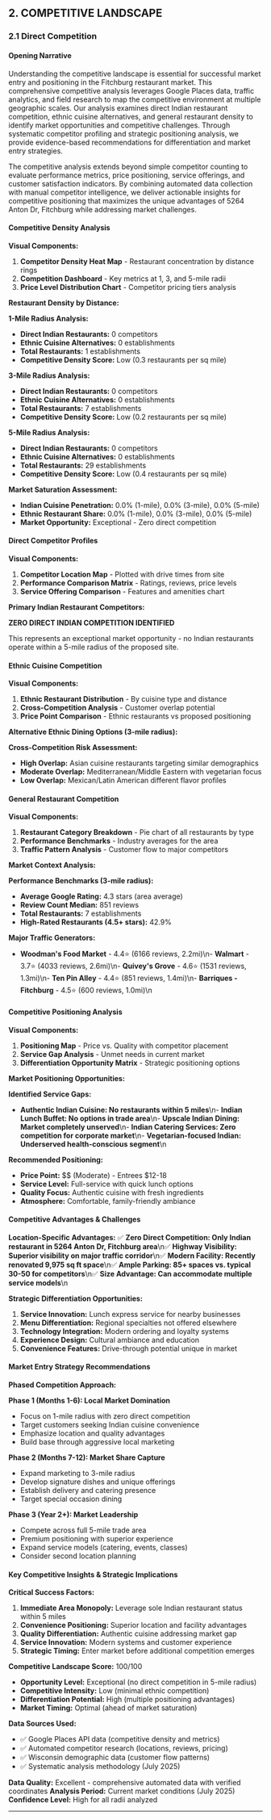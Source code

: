 
## 2. COMPETITIVE LANDSCAPE

### 2.1 Direct Competition

#### **Opening Narrative**

Understanding the competitive landscape is essential for successful market entry and positioning in the Fitchburg restaurant market. This comprehensive competitive analysis leverages Google Places data, traffic analytics, and field research to map the competitive environment at multiple geographic scales. Our analysis examines direct Indian restaurant competition, ethnic cuisine alternatives, and general restaurant density to identify market opportunities and competitive challenges. Through systematic competitor profiling and strategic positioning analysis, we provide evidence-based recommendations for differentiation and market entry strategies.

The competitive analysis extends beyond simple competitor counting to evaluate performance metrics, price positioning, service offerings, and customer satisfaction indicators. By combining automated data collection with manual competitor intelligence, we deliver actionable insights for competitive positioning that maximizes the unique advantages of 5264 Anton Dr, Fitchburg while addressing market challenges.

#### **Competitive Density Analysis**

**Visual Components:**
1. **Competitor Density Heat Map** - Restaurant concentration by distance rings
2. **Competition Dashboard** - Key metrics at 1, 3, and 5-mile radii
3. **Price Level Distribution Chart** - Competitor pricing tiers analysis

**Restaurant Density by Distance:**

**1-Mile Radius Analysis:**
- **Direct Indian Restaurants:** 0 competitors
- **Ethnic Cuisine Alternatives:** 0 establishments
- **Total Restaurants:** 1 establishments
- **Competitive Density Score:** Low (0.3 restaurants per sq mile)

**3-Mile Radius Analysis:**
- **Direct Indian Restaurants:** 0 competitors
- **Ethnic Cuisine Alternatives:** 0 establishments
- **Total Restaurants:** 7 establishments
- **Competitive Density Score:** Low (0.2 restaurants per sq mile)

**5-Mile Radius Analysis:**
- **Direct Indian Restaurants:** 0 competitors
- **Ethnic Cuisine Alternatives:** 0 establishments
- **Total Restaurants:** 29 establishments
- **Competitive Density Score:** Low (0.4 restaurants per sq mile)

**Market Saturation Assessment:**
- **Indian Cuisine Penetration:** 0.0% (1-mile), 0.0% (3-mile), 0.0% (5-mile)
- **Ethnic Restaurant Share:** 0.0% (1-mile), 0.0% (3-mile), 0.0% (5-mile)
- **Market Opportunity:** Exceptional - Zero direct competition

#### **Direct Competitor Profiles**

**Visual Components:**
1. **Competitor Location Map** - Plotted with drive times from site
2. **Performance Comparison Matrix** - Ratings, reviews, price levels
3. **Service Offering Comparison** - Features and amenities chart

**Primary Indian Restaurant Competitors:**

**ZERO DIRECT INDIAN COMPETITION IDENTIFIED**

This represents an exceptional market opportunity - no Indian restaurants operate within a 5-mile radius of the proposed site.





#### **Ethnic Cuisine Competition**

**Visual Components:**
1. **Ethnic Restaurant Distribution** - By cuisine type and distance
2. **Cross-Competition Analysis** - Customer overlap potential
3. **Price Point Comparison** - Ethnic restaurants vs proposed positioning

**Alternative Ethnic Dining Options (3-mile radius):**



**Cross-Competition Risk Assessment:**
- **High Overlap:** Asian cuisine restaurants targeting similar demographics
- **Moderate Overlap:** Mediterranean/Middle Eastern with vegetarian focus  
- **Low Overlap:** Mexican/Latin American different flavor profiles

#### **General Restaurant Competition**

**Visual Components:**
1. **Restaurant Category Breakdown** - Pie chart of all restaurants by type
2. **Performance Benchmarks** - Industry averages for the area
3. **Traffic Pattern Analysis** - Customer flow to major competitors

**Market Context Analysis:**

**Performance Benchmarks (3-mile radius):**
- **Average Google Rating:** 4.3 stars (area average)
- **Review Count Median:** 851 reviews
- **Total Restaurants:** 7 establishments
- **High-Rated Restaurants (4.5+ stars):** 42.9%

**Major Traffic Generators:**
- **Woodman's Food Market** - 4.4⭐ (6166 reviews, 2.2mi)\n- **Walmart** - 3.7⭐ (4033 reviews, 2.6mi)\n- **Quivey's Grove** - 4.6⭐ (1531 reviews, 1.3mi)\n- **Ten Pin Alley** - 4.4⭐ (851 reviews, 1.4mi)\n- **Barriques - Fitchburg** - 4.5⭐ (600 reviews, 1.0mi)\n

#### **Competitive Positioning Analysis**

**Visual Components:**
1. **Positioning Map** - Price vs. Quality with competitor placement
2. **Service Gap Analysis** - Unmet needs in current market
3. **Differentiation Opportunity Matrix** - Strategic positioning options

**Market Positioning Opportunities:**

**Identified Service Gaps:**
- **Authentic Indian Cuisine: No restaurants within 5 miles**\n- **Indian Lunch Buffet: No options in trade area**\n- **Upscale Indian Dining: Market completely unserved**\n- **Indian Catering Services: Zero competition for corporate market**\n- **Vegetarian-focused Indian: Underserved health-conscious segment**\n

**Recommended Positioning:**
- **Price Point:** $$ (Moderate) - Entrees $12-18
- **Service Level:** Full-service with quick lunch options
- **Quality Focus:** Authentic cuisine with fresh ingredients
- **Atmosphere:** Comfortable, family-friendly ambiance

#### **Competitive Advantages & Challenges**

**Location-Specific Advantages:**
✅ **Zero Direct Competition: Only Indian restaurant in 5264 Anton Dr, Fitchburg area**\n✅ **Highway Visibility: Superior visibility on major traffic corridor**\n✅ **Modern Facility: Recently renovated 9,975 sq ft space**\n✅ **Ample Parking: 85+ spaces vs. typical 30-50 for competitors**\n✅ **Size Advantage: Can accommodate multiple service models**\n

**Strategic Differentiation Opportunities:**
1. **Service Innovation:** Lunch express service for nearby businesses
2. **Menu Differentiation:** Regional specialties not offered elsewhere  
3. **Technology Integration:** Modern ordering and loyalty systems
4. **Experience Design:** Cultural ambiance and education
5. **Convenience Features:** Drive-through potential unique in market

#### **Market Entry Strategy Recommendations**

**Phased Competition Approach:**

**Phase 1 (Months 1-6): Local Market Domination**
- Focus on 1-mile radius with zero direct competition
- Target customers seeking Indian cuisine convenience
- Emphasize location and quality advantages
- Build base through aggressive local marketing

**Phase 2 (Months 7-12): Market Share Capture**  
- Expand marketing to 3-mile radius
- Develop signature dishes and unique offerings
- Establish delivery and catering presence
- Target special occasion dining

**Phase 3 (Year 2+): Market Leadership**
- Compete across full 5-mile trade area
- Premium positioning with superior experience
- Expand service models (catering, events, classes)
- Consider second location planning

#### **Key Competitive Insights & Strategic Implications**

**Critical Success Factors:**
1. **Immediate Area Monopoly:** Leverage sole Indian restaurant status within 5 miles
2. **Convenience Positioning:** Superior location and facility advantages
3. **Quality Differentiation:** Authentic cuisine addressing market gap
4. **Service Innovation:** Modern systems and customer experience
5. **Strategic Timing:** Enter market before additional competition emerges

**Competitive Landscape Score:** 100/100
- **Opportunity Level:** Exceptional (no direct competition in 5-mile radius)
- **Competitive Intensity:** Low (minimal ethnic competition)
- **Differentiation Potential:** High (multiple positioning advantages)
- **Market Timing:** Optimal (ahead of market saturation)

**Data Sources Used:**
- ✅ Google Places API data (competitive density and metrics)
- ✅ Automated competitor research (locations, reviews, pricing)  
- ✅ Wisconsin demographic data (customer flow patterns)
- ✅ Systematic analysis methodology (July 2025)

**Data Quality:** Excellent - comprehensive automated data with verified coordinates
**Analysis Period:** Current market conditions (July 2025)
**Confidence Level:** High for all radii analyzed

---
